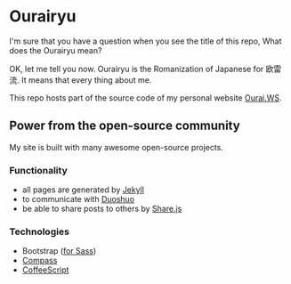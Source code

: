 # Ourairyu

I'm sure that you have a question when you see the title of this repo, What does the Ourairyu mean?

OK, let me tell you now. Ourairyu is the Romanization of Japanese for 欧雷流. It means that every thing about me.

This repo hosts part of the source code of my personal website [Ourai.WS](https://ourai.ws/).

## Power from the open-source community

My site is built with many awesome open-source projects.

### Functionality

* all pages are generated by [Jekyll](http://jekyllrb.com)
* to communicate with [Duoshuo](http://duoshuo.com)
* be able to share posts to others by [Share.js](http://overtrue.me/share.js/)

### Technologies

* Bootstrap ([for Sass](https://github.com/twbs/bootstrap-sass))
* [Compass](http://compass-style.org)
* [CoffeeScript](http://coffeescript.org)
